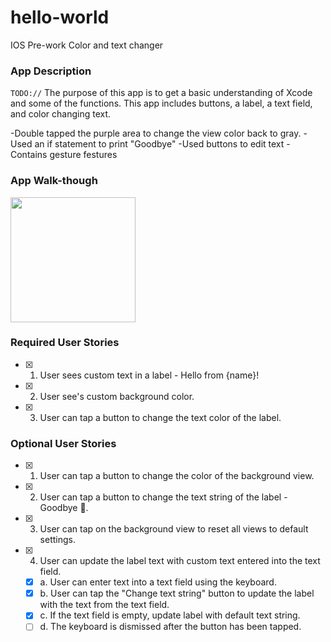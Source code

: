 # hello-world
IOS Pre-work
Color and text changer
### App Description
`TODO://` The purpose of this app is to get a basic understanding of Xcode and some of the functions. This app includes buttons, a label, a text field, and color changing text.

-Double tapped the purple area to change the view color back to gray.
-Used an if statement to print "Goodbye"
-Used buttons to edit text
-Contains gesture festures


### App Walk-though

<img src="http://g.recordit.co/HsDaD5v5zc.gif" width=200><br>


### Required User Stories
- [x] 1. User sees custom text in a label - Hello from {name}!
- [x] 2. User see's custom background color.
- [x] 3. User can tap a button to change the text color of the label.

### Optional User Stories
- [x] 1. User can tap a button to change the color of the background view.
- [x] 2. User can tap a button to change the text string of the label - Goodbye 👋.
- [x] 3. User can tap on the background view to reset all views to default settings.
- [x] 4. User can update the label text with custom text entered into the text field.
   - [x] a. User can enter text into a text field using the keyboard.
   - [x] b. User can tap the "Change text string" button to update the label with the text from the text field.
   - [x] c. If the text field is empty, update label with default text string.
   - [ ] d. The keyboard is dismissed after the button has been tapped.
